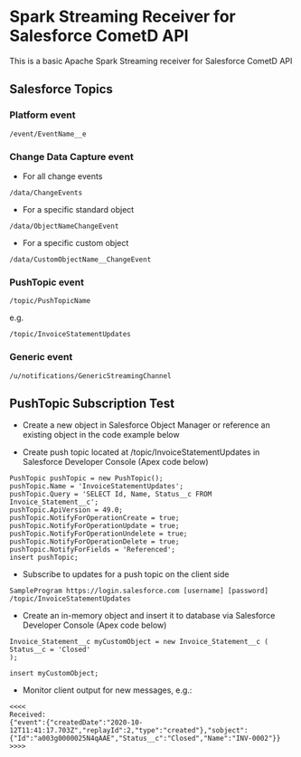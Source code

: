 # Spark Streaming Receiver for Salesforce CometD API
This is a basic Apache Spark Streaming receiver for Salesforce CometD API

## Salesforce Topics
### Platform event
```
/event/EventName__e
```

### Change Data Capture event
- For all change events
```
/data/ChangeEvents
```

- For a specific standard object
```
/data/ObjectNameChangeEvent
```

- For a specific custom object
```
/data/CustomObjectName__ChangeEvent
```

### PushTopic event
```
/topic/PushTopicName
```
e.g.
```
/topic/InvoiceStatementUpdates
```
### Generic event
```
/u/notifications/GenericStreamingChannel
```

## PushTopic Subscription Test
- Create a new object in Salesforce Object Manager or reference an existing object in the code example below 

- Create push topic located at /topic/InvoiceStatementUpdates in Salesforce Developer Console (Apex code below)
```
PushTopic pushTopic = new PushTopic();
pushTopic.Name = 'InvoiceStatementUpdates';
pushTopic.Query = 'SELECT Id, Name, Status__c FROM Invoice_Statement__c';
pushTopic.ApiVersion = 49.0;
pushTopic.NotifyForOperationCreate = true;
pushTopic.NotifyForOperationUpdate = true;
pushTopic.NotifyForOperationUndelete = true;
pushTopic.NotifyForOperationDelete = true;
pushTopic.NotifyForFields = 'Referenced';
insert pushTopic;
```

- Subscribe to updates for a push topic on the client side
``` 
SampleProgram https://login.salesforce.com [username] [password] /topic/InvoiceStatementUpdates
```

- Create an in-memory object and insert it to database via Salesforce Developer Console (Apex code below)
```
Invoice_Statement__c myCustomObject = new Invoice_Statement__c (
Status__c = 'Closed'
);

insert myCustomObject;
```

- Monitor client output for new messages, e.g.:

```
<<<<
Received:
{"event":{"createdDate":"2020-10-12T11:41:17.703Z","replayId":2,"type":"created"},"sobject":{"Id":"a003g0000025N4qAAE","Status__c":"Closed","Name":"INV-0002"}}
>>>>
```